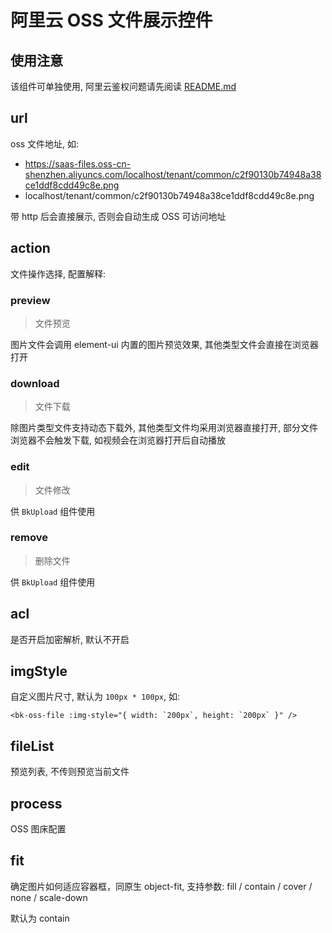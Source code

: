 # 阿里云 OSS 文件展示控件

## 使用注意

该组件可单独使用, 阿里云鉴权问题请先阅读 [README.md](../../README.md)

## url

oss 文件地址, 如: 
- https://saas-files.oss-cn-shenzhen.aliyuncs.com/localhost/tenant/common/c2f90130b74948a38ce1ddf8cdd49c8e.png
- localhost/tenant/common/c2f90130b74948a38ce1ddf8cdd49c8e.png

带 http 后会直接展示, 否则会自动生成 OSS 可访问地址

## action

文件操作选择, 配置解释:

### preview

> 文件预览

图片文件会调用 element-ui 内置的图片预览效果, 其他类型文件会直接在浏览器打开

### download

> 文件下载

除图片类型文件支持动态下载外, 其他类型文件均采用浏览器直接打开, 部分文件浏览器不会触发下载, 如视频会在浏览器打开后自动播放


### edit

> 文件修改

供 `BkUpload` 组件使用

### remove 

> 删除文件

供 `BkUpload` 组件使用

## acl

是否开启加密解析, 默认不开启

## imgStyle

自定义图片尺寸, 默认为 `100px * 100px`, 如:

```vue
<bk-oss-file :img-style="{ width: `200px`, height: `200px` }" />
```

## fileList

预览列表, 不传则预览当前文件

## process

OSS 图床配置

## fit

确定图片如何适应容器框，同原生 object-fit, 支持参数: fill / contain / cover / none / scale-down

默认为 contain
